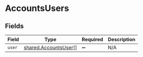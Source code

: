 # AccountsUsers


## Fields

| Field                                                        | Type                                                         | Required                                                     | Description                                                  |
| ------------------------------------------------------------ | ------------------------------------------------------------ | ------------------------------------------------------------ | ------------------------------------------------------------ |
| `user`                                                       | [shared.AccountsUser](../../models/shared/accountsuser.md)[] | :heavy_minus_sign:                                           | N/A                                                          |